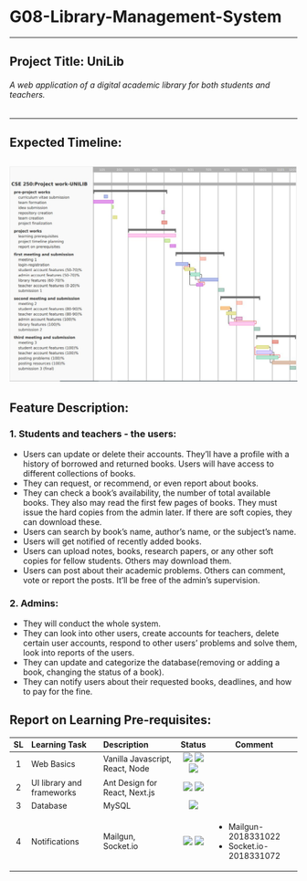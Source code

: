 # G08-Library-Management-System
-------------
## Project Title: UniLib  
###### A web application of a digital academic library for both students and teachers. 
----------------------------
## Expected Timeline:
![Gantt chart](gantt_chart.jpg)
--------------
## Feature Description:
### 1. Students and teachers - the users:
* Users can update or delete their accounts. They’ll have a profile with a history of borrowed and returned books. Users will have access to different collections of books.
* They can request, or recommend, or even report about books.
* They can check a book’s availability, the number of total available books. They also may read the first few pages of books. They must issue the hard copies from the admin later. If there are soft copies, they can download these.
* Users can search by book’s name, author’s name, or the subject’s name.
* Users will get notified of recently added books.
* Users can upload notes, books, research papers, or any other soft copies for fellow students. Others may download them.
* Users can post about their academic problems. Others can comment, vote or report the posts. It’ll be free of the admin’s supervision.
### 2. Admins:
* They will conduct the whole system.
* They can look into other users, create accounts for teachers, delete certain user accounts, respond to other users’ problems and solve them, look into reports of the users.
* They can update and categorize the database(removing or adding a book, changing the status of a book). 
* They can notify users about their requested books, deadlines, and how to pay for the fine.
## Report on Learning Pre-requisites:
SL | Learning Task | Description | Status | Comment |
:-:|:--------------|:------------|:------:|---------|
1| Web Basics    | Vanilla Javascript, React, Node | ![ ](https://img.shields.io/badge/Vanilla%20Javascript-Learned-success) ![](https://img.shields.io/badge/React-June%201-critical) ![](https://img.shields.io/badge/Node-June%2015-critical)
2| UI library and frameworks | Ant Design for React, Next.js | ![](https://img.shields.io/badge/Ant-July%201-inactive) ![](https://img.shields.io/badge/Express-June%2015-inactive)
3| Database | MySQL | ![](https://img.shields.io/badge/%20MySQL-December%201-critical) 
4| Notifications | Mailgun, Socket.io | ![](https://img.shields.io/badge/Mailgun-September%2020-important) ![](https://img.shields.io/badge/Socket.io-November%2020-inactive) | <ul><li>Mailgun-2018331022</li><li>Socket.io-2018331072</li></ul>

